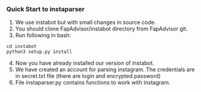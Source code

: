 ### Quick Start to instaparser

1. We use instabot but with small changes in source code.
2. You should clone FapAdvisor/instabot directory from FapAdvisor git. 
3. Run following in bash:

```
cd instabot
python3 setup.py install
```

4. Now you have already installed our version of instabot.
5. We have created an account for parsing instagram. The credentials are in secret.txt file (there are login and encrypted password)
6. File instaparser.py contains functions to work with instagram.
